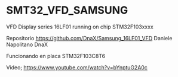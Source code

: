 # SMT32_VFD_SAMSUNG
VFD Display series 16LF01 running on chip STM32F103xxxx

Repositorio https://github.com/DnaX/Samsung_16LF01_VFD 
Daniele Napolitano DnaX

Funcionando en placa STM32F103C8T6

Video; https://www.youtube.com/watch?v=bYnptuG2A0c

